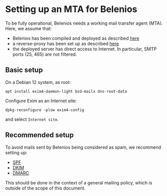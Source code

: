 # Setting up an MTA for Belenios

To be fully operational, Belenios needs a working mail transfer agent
(MTA). Here, we assume that:
- Belenios has been compiled and deployed as described
  [here](nspawn/README.md)
- a reverse-proxy has been set up as described
  [here](reverse-proxy.md)
- the deployed server has direct access to Internet. In particular,
  SMTP ports (25, 465) are not filtered.

## Basic setup

On a Debian 12 system, as root:
```
apt install exim4-daemon-light bsd-mailx dns-root-data
```

Configure Exim as an Internet site:
```
dpkg-reconfigure -plow exim4-config
```
and select `Internet site`.

## Recommended setup

To avoid mails sent by Belenios being considered as spam, we recommend
setting up:
- [SPF](https://en.wikipedia.org/wiki/Sender_Policy_Framework)
- [DKIM](https://en.wikipedia.org/wiki/DomainKeys_Identified_Mail)
- [DMARC](https://en.wikipedia.org/wiki/DMARC)

This should be done in the context of a general mailing policy, which
is outside of the scope of this document.
